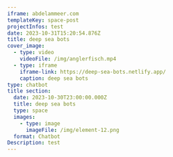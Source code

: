 ```yaml
---
iframe: abdelammeer.com
templateKey: space-post
projectInfos: test
date: 2023-10-31T15:20:54.876Z
title: deep sea bots
cover_image:
  - type: video
    videoFile: /img/anglerfisch.mp4
  - type: iframe
    iframe-link: https://deep-sea-bots.netlify.app/
    caption: deep sea bots
type: chatbot
title section:
  date: 2023-10-30T23:00:00.000Z
  title: deep sea bots
  type: space
  images:
    - type: image
      imageFile: /img/element-12.png
  format: Chatbot
Description: t﻿est
---
```

